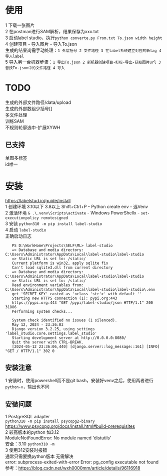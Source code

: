 # 使用
1 下载一张图片  
2 在postman进行SAM解析，结果保存为xxx.txt  
3 启动label studio，执行`python converte.py From.txt To.json width height`  
4 创建项目 - 导入图片 - 导入To.json  
生成的结果尚需手动处理：`1 外层括号 2 文件路径 3 在label系统建立对应的新tag 4 导入label`  
5 导入另一台机器步骤：`1 导出To.json 2 新机器创建项目-打标-导出-获取图片url 3 替换To.json中的文件路径 4 导入`  


# TODO
生成的外部文件路径\/data\/upload  
生成的外部数组少括号[]  
多文件处理  
训练SAM  
不规则轮廓选中-扩展XYWH
## 已支持
单图多标签  
id唯一  


# 安装
https://labelstud.io/guide/install  
1 创建环境 3.10以下 3.8以上 Shift+Ctrl+P - Python create env - 选Venv  
2 激活环境 `& .\.venv\Scripts\activate` - Windows PowerShellx - `set-executionpolicy remotesigned`  
3 安装 `python310 -m pip install label-studio`  
4 启动 `label-studio`  
正确启动日志
 ```
    PS D:\WorkHome\Projects\SELF\ML> label-studio            
    => Database and media directory: C:\Users\Administrator\AppData\Local\label-studio\label-studio
    => Static URL is set to: /static/
    Current platform is win32, apply sqlite fix
    Can't load sqlite3.dll from current directory
    => Database and media directory: C:\Users\Administrator\AppData\Local\label-studio\label-studio
    => Static URL is set to: /static/
    Read environment variables from: C:\Users\Administrator\AppData\Local\label-studio\label-studio\.env
    get 'SECRET_KEY' casted as '<class 'str'>' with default ''
    Starting new HTTPS connection (1): pypi.org:443
    https://pypi.org:443 "GET /pypi/label-studio/json HTTP/1.1" 200 31886
    Performing system checks...

    System check identified no issues (1 silenced).
    May 12, 2024 - 23:36:03
    Django version 3.2.25, using settings 'label_studio.core.settings.label_studio'
    Starting development server at http://0.0.0.0:8080/
    Quit the server with CTRL-BREAK.
    [2024-05-12 23:36:06,440] [django.server::log_message::161] [INFO] "GET / HTTP/1.1" 302 0
```
## 安装注意
1 安装时，使用powershell而不是git bash，安装好venv之后，使用两者进行`python-v`，输出也不同  
## 安装问题
1 PostgreSQL adapter  
`python310 -m pip install psycopg2-binary` https://www.psycopg.org/docs/install.html#build-prerequisites  
2 较高版本的python 如3.12  
ModuleNotFoundError: No module named 'distutils'  
安全：3.10 `python310 -m`  
3 使用312安装时报错  
通常只需要换python版本 无需解决  
error: subprocess-exited-with-error
    Error: pg_config executable not found
    参考：https://blog.csdn.net/wxh0000mm/article/details/96116918